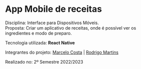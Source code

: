 # App Mobile de receitas
Disciplina: Interface para Dispositivos Móveis.<br>
Proposta: Criar um aplicativo de receitas, onde é possível ver os ingredientes e modo de preparo.<br>

Tecnologia utilizada: <strong>React Native</strong>

Integrantes do projeto:
<a href="https://github.com/marcellu-s">Marcelo Costa</a> |
<a href="https://github.com/Rodrigo-Martins-Mateus">Rodrigo Martins</a>

Realizado no: 2º Semestre 2022/2023

